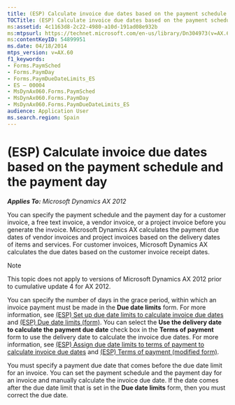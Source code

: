 ```yaml
---
title: (ESP) Calculate invoice due dates based on the payment schedule and the payment day
TOCTitle: (ESP) Calculate invoice due dates based on the payment schedule and the payment day
ms:assetid: 4c1163d8-2c22-4980-a10d-191ad08e932b
ms:mtpsurl: https://technet.microsoft.com/en-us/library/Dn304973(v=AX.60)
ms:contentKeyID: 54899951
ms.date: 04/18/2014
mtps_version: v=AX.60
f1_keywords:
- Forms.PaymSched
- Forms.PaymDay
- Forms.PaymDueDateLimits_ES
- ES – 00004
- MsDynAx060.Forms.PaymSched
- MsDynAx060.Forms.PaymDay
- MsDynAx060.Forms.PaymDueDateLimits_ES
audience: Application User
ms.search.region: Spain
---
```


# (ESP) Calculate invoice due dates based on the payment schedule and the payment day 


_**Applies To:** Microsoft Dynamics AX 2012_

You can specify the payment schedule and the payment day for a customer invoice, a free text invoice, a vendor invoice, or a project invoice before you generate the invoice. Microsoft Dynamics AX calculates the payment due dates of vendor invoices and project invoices based on the delivery dates of items and services. For customer invoices, Microsoft Dynamics AX calculates the due dates based on the customer invoice receipt dates.


> [!NOTE]
> <P>This topic does not apply to versions of Microsoft Dynamics AX 2012 prior to cumulative update 4 for AX 2012.</P>



You can specify the number of days in the grace period, within which an invoice payment must be made in the **Due date limits** form. For more information, see [(ESP) Set up due date limits to calculate invoice due dates](esp-set-up-due-date-limits-to-calculate-invoice-due-dates.md) and [(ESP) Due date limits (form)](https://technet.microsoft.com/en-us/library/jj923623\(v=ax.60\)). You can select the **Use the delivery date to calculate the payment due date** check box in the **Terms of payment** form to use the delivery date to calculate the invoice due dates. For more information, see [(ESP) Assign due date limits to terms of payment to calculate invoice due dates](esp-assign-due-date-limits-to-terms-of-payment-to-calculate-invoice-due-dates.md) and [(ESP) Terms of payment (modified form)](https://technet.microsoft.com/en-us/library/jj910987\(v=ax.60\)).

You must specify a payment due date that comes before the due date limit for an invoice. You can set the payment schedule and the payment day for an invoice and manually calculate the invoice due date. If the date comes after the due date limit that is set in the **Due date limits** form, then you must correct the due date.

  


